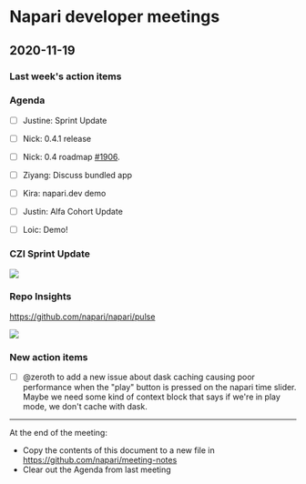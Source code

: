# Napari developer meetings

## 2020-11-19

### Last week's action items

### Agenda
- [ ] Justine: Sprint Update
- [ ] Nick: 0.4.1 release
- [ ] Nick: 0.4 roadmap [#1906](https://github.com/napari/napari/pull/1906).
- [ ] Ziyang: Discuss bundled app
- [ ] Kira: napari.dev demo
- [ ] Justin: Alfa Cohort Update
- [ ] Loic: Demo!


### CZI Sprint Update

![](https://i.imgur.com/9SGajCF.png)


### Repo Insights

https://github.com/napari/napari/pulse

![](https://i.imgur.com/bOmPwQc.png)



### New action items
- [ ] @zeroth to add a new issue about dask caching causing poor performance when the "play" button is pressed on the napari time slider. Maybe we need some kind of context block that says if we're in play mode, we don't cache with dask.

------

At the end of the meeting:
- Copy the contents of this document to a new file in https://github.com/napari/meeting-notes
- Clear out the Agenda from last meeting
